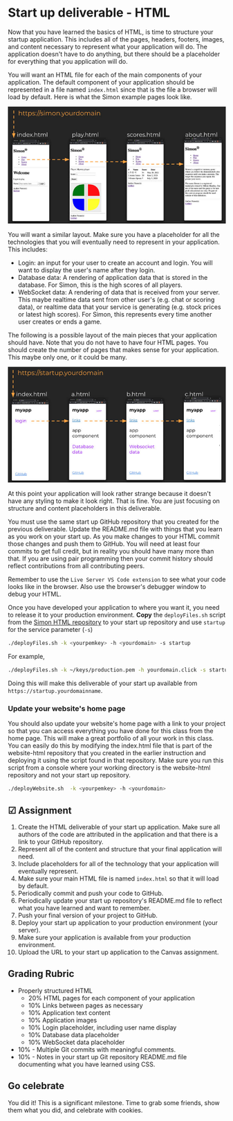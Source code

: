 # Start up deliverable - HTML

Now that you have learned the basics of HTML, is time to structure your startup application. This includes all of the pages, headers, footers, images, and content necessary to represent what your application will do. The application doesn't have to do anything, but there should be a placeholder for everything that you application will do.

You will want an HTML file for each of the main components of your application. The default component of your application should be represented in a file named `index.html` since that is the file a browser will load by default. Here is what the Simon example pages look like.

![HTML Simon pages](htmlSimonPages.jpg)

You will want a similar layout. Make sure you have a placeholder for all the technologies that you will eventually need to represent in your application. This includes:

- Login: an input for your user to create an account and login. You will want to display the user's name after they login.
- Database data: A rendering of application data that is stored in the database. For Simon, this is the high scores of all players.
- WebSocket data: A rendering of data that is received from your server. This maybe realtime data sent from other user's (e.g. chat or scoring data), or realtime data that your service is generating (e.g. stock prices or latest high scores). For Simon, this represents every time another user creates or ends a game.

The following is a possible layout of the main pieces that your application should have. Note that you do not have to have four HTML pages. You should create the number of pages that makes sense for your application. This maybe only one, or it could be many.

![HTML pages](htmlExamplePages.jpg)

At this point your application will look rather strange because it doesn't have any styling to make it look right. That is fine. You are just focusing on structure and content placeholders in this deliverable.

You must use the same start up GitHub repository that you created for the previous deliverable. Update the README.md file with things that you learn as you work on your start up. As you make changes to your HTML commit those changes and push them to GitHub. You will need at least four commits to get full credit, but in reality you should have many more than that. If you are using pair programming then your commit history should reflect contributions from all contributing peers.

Remember to use the `Live Server VS Code extension` to see what your code looks like in the browser. Also use the browser's debugger window to debug your HTML.

Once you have developed your application to where you want it, you need to release it to your production environment. **Copy** the `deployFiles.sh` script from the [Simon HTML repository](https://github.com/webprogramming260/simon-html/blob/main/deployFiles.sh) to your start up repository and use `startup` for the service parameter (`-s`)

```sh
./deployFiles.sh -k <yourpemkey> -h <yourdomain> -s startup
```

For example,

```sh
./deployFiles.sh -k ~/keys/production.pem -h yourdomain.click -s startup
```

Doing this will make this deliverable of your start up available from `https://startup.yourdomainname`.

### Update your website's home page

You should also update your website's home page with a link to your project so that you can access everything you have done for this class from the home page. This will make a great portfolio of all your work in this class. You can easily do this by modifying the index.html file that is part of the website-html repository that you created in the earlier instruction and deploying it using the script found in that repository. Make sure you run this script from a console where your working directory is the website-html repository and not your start up repository.

```sh
./deployWebsite.sh  -k <yourpemkey> -h <yourdomain>
```

## ☑ Assignment

1. Create the HTML deliverable of your start up application. Make sure all authors of the code are attributed in the application and that there is a link to your GitHub repository.
1. Represent all of the content and structure that your final application will need.
1. Include placeholders for all of the technology that your application will eventually represent.
1. Make sure your main HTML file is named `index.html` so that it will load by default.
1. Periodically commit and push your code to GitHub.
1. Periodically update your start up repository's README.md file to reflect what you have learned and want to remember.
1. Push your final version of your project to GitHub.
1. Deploy your start up application to your production environment (your server).
1. Make sure your application is available from your production environment.
1. Upload the URL to your start up application to the Canvas assignment.

## Grading Rubric

- Properly structured HTML
  - 20% HTML pages for each component of your application
  - 10% Links between pages as necessary
  - 10% Application text content
  - 10% Application images
  - 10% Login placeholder, including user name display
  - 10% Database data placeholder
  - 10% WebSocket data placeholder
- 10% - Multiple Git commits with meaningful comments.
- 10% - Notes in your start up Git repository README.md file documenting what you have learned using CSS.

## Go celebrate

You did it! This is a significant milestone. Time to grab some friends, show them what you did, and celebrate with cookies.

